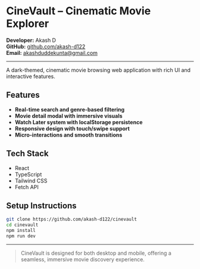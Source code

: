 # CineVault – Cinematic Movie Explorer

**Developer:** Akash D  
**GitHub:** [github.com/akash-d122](https://github.com/akash-d122)  
**Email:** akashduddekunta@gmail.com

---

A dark-themed, cinematic movie browsing web application with rich UI and interactive features.

## Features

- **Real-time search and genre-based filtering**
- **Movie detail modal with immersive visuals**
- **Watch Later system with localStorage persistence**
- **Responsive design with touch/swipe support**
- **Micro-interactions and smooth transitions**

## Tech Stack

- React
- TypeScript
- Tailwind CSS
- Fetch API



## Setup Instructions

```bash
git clone https://github.com/akash-d122/cinevault
cd cinevault
npm install
npm run dev
```

---

> CineVault is designed for both desktop and mobile, offering a seamless, immersive movie discovery experience.
